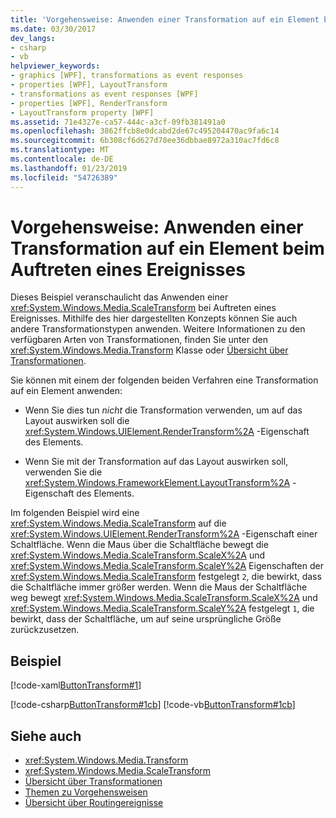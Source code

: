 ```yaml
---
title: 'Vorgehensweise: Anwenden einer Transformation auf ein Element beim Auftreten eines Ereignisses'
ms.date: 03/30/2017
dev_langs:
- csharp
- vb
helpviewer_keywords:
- graphics [WPF], transformations as event responses
- properties [WPF], LayoutTransform
- transformations as event responses [WPF]
- properties [WPF], RenderTransform
- LayoutTransform property [WPF]
ms.assetid: 71e4327e-ca57-444c-a3cf-09fb381491a0
ms.openlocfilehash: 3862ffcb8e0dcabd2de67c495204470ac9fa6c14
ms.sourcegitcommit: 6b308cf6d627d78ee36dbbae8972a310ac7fd6c8
ms.translationtype: MT
ms.contentlocale: de-DE
ms.lasthandoff: 01/23/2019
ms.locfileid: "54726389"
---
```

# <a name="how-to-apply-a-transform-to-an-element-when-an-event-occurs"></a>Vorgehensweise: Anwenden einer Transformation auf ein Element beim Auftreten eines Ereignisses
Dieses Beispiel veranschaulicht das Anwenden einer <xref:System.Windows.Media.ScaleTransform> bei Auftreten eines Ereignisses. Mithilfe des hier dargestellten Konzepts können Sie auch andere Transformationstypen anwenden. Weitere Informationen zu den verfügbaren Arten von Transformationen, finden Sie unter den <xref:System.Windows.Media.Transform> Klasse oder [Übersicht über Transformationen](../../../../docs/framework/wpf/graphics-multimedia/transforms-overview.md).  
  
 Sie können mit einem der folgenden beiden Verfahren eine Transformation auf ein Element anwenden:  
  
-   Wenn Sie dies tun *nicht* die Transformation verwenden, um auf das Layout auswirken soll die <xref:System.Windows.UIElement.RenderTransform%2A> -Eigenschaft des Elements.  
  
-   Wenn Sie mit der Transformation auf das Layout auswirken soll, verwenden Sie die <xref:System.Windows.FrameworkElement.LayoutTransform%2A> -Eigenschaft des Elements.  
  
 Im folgenden Beispiel wird eine <xref:System.Windows.Media.ScaleTransform> auf die <xref:System.Windows.UIElement.RenderTransform%2A> -Eigenschaft einer Schaltfläche. Wenn die Maus über die Schaltfläche bewegt die <xref:System.Windows.Media.ScaleTransform.ScaleX%2A> und <xref:System.Windows.Media.ScaleTransform.ScaleY%2A> Eigenschaften der <xref:System.Windows.Media.ScaleTransform> festgelegt `2`, die bewirkt, dass die Schaltfläche immer größer werden. Wenn die Maus der Schaltfläche weg bewegt <xref:System.Windows.Media.ScaleTransform.ScaleX%2A> und <xref:System.Windows.Media.ScaleTransform.ScaleY%2A> festgelegt `1`, die bewirkt, dass der Schaltfläche, um auf seine ursprüngliche Größe zurückzusetzen.  
  
## <a name="example"></a>Beispiel  
 [!code-xaml[ButtonTransform#1](../../../../samples/snippets/csharp/VS_Snippets_Wpf/ButtonTransform/CSharp/ButtonTransformExample.xaml#1)]  
  
 [!code-csharp[ButtonTransform#1cb](../../../../samples/snippets/csharp/VS_Snippets_Wpf/ButtonTransform/CSharp/ButtonTransformExample.xaml.cs#1cb)]
 [!code-vb[ButtonTransform#1cb](../../../../samples/snippets/visualbasic/VS_Snippets_Wpf/ButtonTransform/VisualBasic/ButtonTransformExample.xaml.vb#1cb)]  
  
## <a name="see-also"></a>Siehe auch
- <xref:System.Windows.Media.Transform>
- <xref:System.Windows.Media.ScaleTransform>
- [Übersicht über Transformationen](../../../../docs/framework/wpf/graphics-multimedia/transforms-overview.md)
- [Themen zu Vorgehensweisen](../../../../docs/framework/wpf/graphics-multimedia/transformations-how-to-topics.md)
- [Übersicht über Routingereignisse](../../../../docs/framework/wpf/advanced/routed-events-overview.md)
